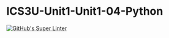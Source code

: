 # ICS3U-Unit1-Unit1-04-Python

[![GitHub's Super Linter](https://github.com/Samuel-Webster-178/ICS3U-Unit1-Unit1-04-Python/workflows/GitHub's%20Super%20Linter/badge.svg)](https://github.com/Samuel-Webster-178/ICS3U-Unit1-Unit1-04-Python/actions)
